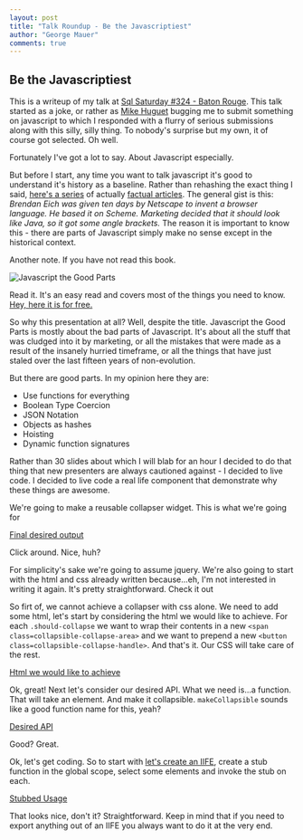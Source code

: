 ```yaml
--- 
layout: post
title: "Talk Roundup - Be the Javascriptiest"
author: "George Mauer"
comments: true
---
```


## Be the Javascriptiest

This is a writeup of my talk at [Sql Saturday #324 - Baton Rouge](http://sqlsaturday.com/324/eventhome.aspx). This talk started as a joke, or rather as [Mike Huguet](http://geekswithblogs.net/mikehuguet/Default.aspx) bugging me to submit something on javascript to which I responded with a flurry of serious submissions along with this silly, silly thing. To nobody's surprise but my own, it of course got selected. Oh well.

Fortunately I've got a lot to say. About Javascript especially.

But before I start, any time you want to talk javascript it's good to understand it's history as a baseline. Rather than rehashing the exact thing I said, [here's a series](https://www.w3.org/community/webed/wiki/A_Short_History_of_JavaScript) of actually [factual articles](http://dailyjs.com/history-of-javascript.html). The general gist is this: *Brendan Eich was given ten days by Netscape to invent a browser language. He based it on Scheme. Marketing decided that it should look like Java, so it got some angle brackets.* The reason it is important to know this - there are parts of Javascript simply make no sense except in the historical context.

Another note. If you have not read this book. 

![Javascript the Good Parts](http://ecx.images-amazon.com/images/I/518QVtPWA7L._BO2,204,203,200_PIsitb-sticker-arrow-click,TopRight,35,-76_AA300_SH20_OU01_.jpg) 

Read it. It's an easy read and covers most of the things you need to know. [Hey, here it is for free.](http://it-ebooks.info/book/274/)

So why this presentation at all? Well, despite the title. Javascript the Good Parts is mostly about the bad parts of Javascript. It's about all the stuff that was cludged into it by marketing, or all the mistakes that were made as a result of the insanely hurried timeframe, or all the things that have just staled over the last fifteen years of non-evolution.

But there are good parts. In my opinion here they are:

* Use functions for everything
* Boolean Type Coercion
* JSON Notation
* Objects as hashes
* Hoisting
* Dynamic function signatures

Rather than 30 slides about which I will blab for an hour I decided to do that thing that new presenters are always cautioned against - I decided to live code. I decided to live code a real life component that demonstrate why these things are awesome.

We're going to make a reusable collapser widget. This is what we're going for

<a class="jsbin-embed" href="http://jsbin.com/weniqu/20/embed?output">Final desired output</a>

Click around. Nice, huh?

For simplicity's sake we're going to assume jquery. We're also going to start with the html and css already written because...eh, I'm not interested in writing it again. It's pretty straightforward. Check it out

So firt of, we cannot achieve a collapser with css alone. We need to add some html, let's start by considering the html we would like to achieve. For each `.should-collapse` we want to wrap their contents in a new `<span class=collapsible-collapse-area>` and we want to prepend a new `<button class=collapsible-collapse-handle>`. And that's it. Our CSS will take care of the rest.

<a class="jsbin-embed" href="http://jsbin.com/weniqu/1/embed?html,output">Html we would like to achieve</a>

Ok, great! Next let's consider our desired API. What we need is...a function. That will take an element. And make it collapsible. `makeCollapsible` sounds like a good function name for this, yeah?

<a class="jsbin-embed" href="http://jsbin.com/weniqu/23/embed?js">Desired API</a>

Good? Great.

Ok, let's get coding. So to start with [let's create an IIFE](http://en.wikipedia.org/wiki/Immediately-invoked_function_expression), create a stub function in the global scope, select some elements and invoke the stub on each.

<a class="jsbin-embed" href="http://jsbin.com/weniqu/6/embed?js">Stubbed Usage</a>

That looks nice, don't it? Straightforward. Keep in mind that if you need to export anything out of an IIFE you always want to do it at the very end.


<script src="http://static.jsbin.com/js/embed.js" async defer></script>